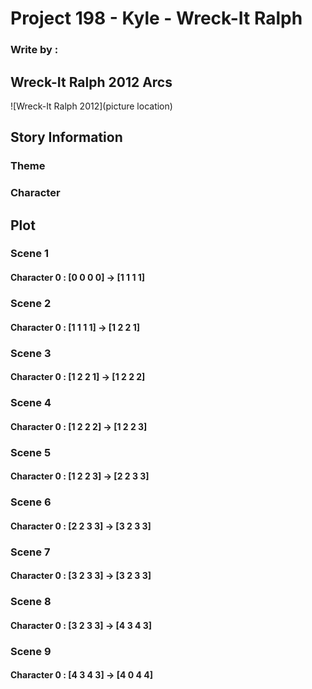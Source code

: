 # Project 198 - Kyle - Wreck-It Ralph
### Write by : 
## Wreck-It Ralph 2012 Arcs
![Wreck-It Ralph 2012](picture location)
## Story Information
### Theme


### Character


## Plot

### Scene 1
#### Character 0 : [0 0 0 0] -> [1 1 1 1]

### Scene 2
#### Character 0 : [1 1 1 1] -> [1 2 2 1]

### Scene 3
#### Character 0 : [1 2 2 1] -> [1 2 2 2]

### Scene 4
#### Character 0 : [1 2 2 2] -> [1 2 2 3]

### Scene 5
#### Character 0 : [1 2 2 3] -> [2 2 3 3]

### Scene 6
#### Character 0 : [2 2 3 3] -> [3 2 3 3]

### Scene 7
#### Character 0 : [3 2 3 3] -> [3 2 3 3]

### Scene 8
#### Character 0 : [3 2 3 3] -> [4 3 4 3]

### Scene 9
#### Character 0 : [4 3 4 3] -> [4 0 4 4]
